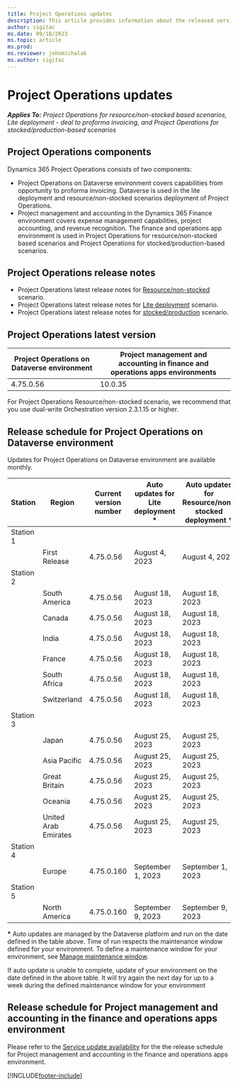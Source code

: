 ```yaml
---
title: Project Operations updates
description: This article provides information about the released versions of Dynamics 365 Project Operations.
author: sigitac
ms.date: 09/18/2023
ms.topic: article
ms.prod:
ms.reviewer: johnmichalak
ms.author: sigitac
---
```


# Project Operations updates

_**Applies To:** Project Operations for resource/non-stocked based scenarios, Lite deployment - deal to proforma invoicing, and Project Operations for stocked/production-based scenarios_



## Project Operations components

Dynamics 365 Project Operations consists of two components:

- Project Operations on Dataverse environment covers capabilities from opportunity to proforma invoicing. Dataverse is used in the lite deployment and resource/non-stocked scenarios deployment of Project Operations.
- Project management and accounting in the Dynamics 365 Finance environment covers expense management capabilities, project accounting, and revenue recognition. The finance and operations app environment is used in Project Operations for resource/non-stocked based scenarios and Project Operations for stocked/production-based scenarios.

## Project Operations release notes
- Project Operations latest release notes for [Resource/non-stocked](whats-new-sept-2023-resource-based.md) scenario.
- Project Operations latest release notes for [Lite deployment](../pro/whats-new/whats-new-sept-2023-lite.md) scenario.
- Project Operations latest release notes for [stocked/production](../prod-pma/whats-new/whats-new-sept-2023-stocked.md) scenario.

## Project Operations latest version

| Project Operations on Dataverse environment | Project management and accounting in finance and operations apps environments | 
| --- | --- |
| 4.75.0.56 | 10.0.35 |

For Project Operations Resource/non-stocked scenario, we recommend that you use dual-write Orchestration version 2.3.1.15 or higher.

## Release schedule for Project Operations on Dataverse environment

Updates for Project Operations on Dataverse environment are available monthly. 

| Station | Region | Current version number | Auto updates for Lite deployment * | Auto updates for Resource/non-stocked deployment * | Next version number | Next version generally available |
|-----------|-----------------------|-----------------|--------------------|---------------------|---------------------|---------------------|
| Station 1 |   &nbsp;              |    &nbsp;       | &nbsp;             |      &nbsp;         |      &nbsp;         |      &nbsp;         |
|   &nbsp;  | First Release         |  4.75.0.56      | August 4, 2023     | August 4, 2023      | 4.76.0.200                 | September 21, 2023  |
| Station 2 |   &nbsp;              |    &nbsp;       | &nbsp;             |      &nbsp;         |      &nbsp;         |      &nbsp;         |
|   &nbsp;  | South America         |  4.75.0.56      | August 18, 2023    | August 18, 2023     | 4.76.0.200                 | September 21, 2023	  |
|   &nbsp;  | Canada                |  4.75.0.56      | August 18, 2023    | August 18, 2023     | 4.76.0.200                 | September 21, 2023	  |
|   &nbsp;  | India                 |  4.75.0.56      | August 18, 2023    | August 18, 2023     | 4.76.0.200                 | September 21, 2023	  |
|   &nbsp;  | France                |  4.75.0.56      | August 18, 2023    | August 18, 2023     | 4.76.0.200                 | September 21, 2023	  |
|   &nbsp;  | South Africa          |  4.75.0.56      | August 18, 2023    | August 18, 2023     | 4.76.0.200                 | September 21, 2023	  |
|   &nbsp;  | Switzerland           |  4.75.0.56      | August 18, 2023    | August 18, 2023     | 4.76.0.200                 | September 21, 2023  |
| Station 3 |      &nbsp;           |     &nbsp;      |     &nbsp;         |      &nbsp;         |      &nbsp;         |      &nbsp;         |
|   &nbsp;  | Japan                 |  4.75.0.56      | August 25, 2023    | August 25, 2023     | 4.76.0.200                 | September 29, 2023  |
|   &nbsp;  | Asia Pacific          |  4.75.0.56      | August 25, 2023    | August 25, 2023     | 4.76.0.200                 | September 29, 2023  |
|   &nbsp;  | Great Britain         |  4.75.0.56      | August 25, 2023    | August 25, 2023     | 4.76.0.200                 | September 29, 2023  |
|   &nbsp;  | Oceania               |  4.75.0.56      | August 25, 2023    | August 25, 2023     | 4.76.0.200                 | September 29, 2023  |
|   &nbsp;  | United Arab Emirates  |  4.75.0.56      | August 25, 2023    | August 25, 2023     | 4.76.0.200                 | September 29, 2023  |
| Station 4 |     &nbsp;            |     &nbsp;      |     &nbsp;         |      &nbsp;         |      &nbsp;         |      &nbsp;         |
|   &nbsp;  | Europe                |  4.75.0.160     | September 1, 2023  | September 1, 2023   | 4.76.0.200                 | October 6, 2023    |
| Station 5 |     &nbsp;            |     &nbsp;      |     &nbsp;         |      &nbsp;         |      &nbsp;         |      &nbsp;         |
|   &nbsp;  | North America         |  4.75.0.160     | September 9, 2023  | September 9, 2023   | 4.76.0.200                 | October 13, 2023   |

__\*__ Auto updates are managed by the Dataverse platform and run on the date defined in the table above. Time of run respects the maintenance window defined for your environment. To define a maintenance window for your environment, see [Manage maintenance window](/power-platform/admin/manage-maintenance-window).

If auto update is unable to complete, update of your environment on the date defined in the above table. It will try again the next day for up to a week during the defined maintenance window for your environment

## Release schedule for Project management and accounting in the finance and operations apps environment

Please refer to the [Service update availability](/dynamics365/fin-ops-core/fin-ops/get-started/public-preview-releases?toc=%2fdynamics365%2ffinance%2ftoc.json) for the the release schedule for Project management and accounting in the finance and operations apps environment. 

[!INCLUDE[footer-include](../includes/footer-banner.md)]
